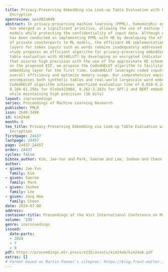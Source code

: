 ```yaml
---
title: Privacy-Preserving Embedding via Look-up Table Evaluation with Fully Homomorphic
  Encryption
openreview: apxON2uH4N
abstract: In privacy-preserving machine learning (PPML), homomorphic encryption (HE)
  has emerged as a significant primitive, allowing the use of machine learning (ML)
  models while protecting the confidentiality of input data. Although extensive research
  has been conducted on implementing PPML with HE by developing the efficient construction
  of private counterparts to ML models, the efficient HE implementation of embedding
  layers for token inputs such as words remains inadequately addressed. Thus, our
  study proposes an efficient algorithm for privacy-preserving embedding via look-up
  table evaluation with HE(HELUT) by developing an encrypted indicator function (EIF)
  that assures high precision with the use of the approximate HE scheme(CKKS). Based
  on the proposed EIF, we propose the CodedHELUT algorithm to facilitate an encrypted
  embedding layer for the first time. CodedHELUT leverages coded inputs to improve
  overall efficiency and optimize memory usage. Our comprehensive empirical analysis
  encompasses both synthetic tables and real-world largescale word embedding models.
  CodedHELUT algorithm achieves amortized evaluation time of 0.018-0.242s for GloVe6B50d,
  0.104-01.298s for GloVe42300d, 0.262-3.283s for GPT-2 and BERT embedding layers
  while maintaining high precision (16 bits)
layout: inproceedings
series: Proceedings of Machine Learning Research
publisher: PMLR
issn: 2640-3498
id: kim24ab
month: 0
tex_title: Privacy-Preserving Embedding via Look-up Table Evaluation with Fully Homomorphic
  Encryption
firstpage: 24437
lastpage: 24457
page: 24437-24457
order: 24437
cycles: false
bibtex_author: Kim, Jae-Yun and Park, Saerom and Lee, Joohee and Cheon, Jung Hee
author:
- given: Jae-Yun
  family: Kim
- given: Saerom
  family: Park
- given: Joohee
  family: Lee
- given: Jung Hee
  family: Cheon
date: 2024-07-08
address:
container-title: Proceedings of the 41st International Conference on Machine Learning
volume: '235'
genre: inproceedings
issued:
  date-parts:
  - 2024
  - 7
  - 8
pdf: https://proceedings.mlr.press/v235/assets/kim24ab/kim24ab.pdf
extras: []
# Format based on Martin Fenner's citeproc: https://blog.front-matter.io/posts/citeproc-yaml-for-bibliographies/
---
```

